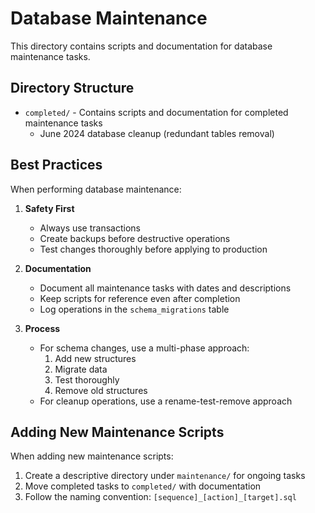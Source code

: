 # Database Maintenance

This directory contains scripts and documentation for database maintenance tasks.

## Directory Structure

- `completed/` - Contains scripts and documentation for completed maintenance tasks
  - June 2024 database cleanup (redundant tables removal)

## Best Practices

When performing database maintenance:

1. **Safety First**
   - Always use transactions
   - Create backups before destructive operations
   - Test changes thoroughly before applying to production

2. **Documentation**
   - Document all maintenance tasks with dates and descriptions
   - Keep scripts for reference even after completion
   - Log operations in the `schema_migrations` table

3. **Process**
   - For schema changes, use a multi-phase approach:
     1. Add new structures
     2. Migrate data
     3. Test thoroughly
     4. Remove old structures
   - For cleanup operations, use a rename-test-remove approach

## Adding New Maintenance Scripts

When adding new maintenance scripts:

1. Create a descriptive directory under `maintenance/` for ongoing tasks
2. Move completed tasks to `completed/` with documentation
3. Follow the naming convention: `[sequence]_[action]_[target].sql`
